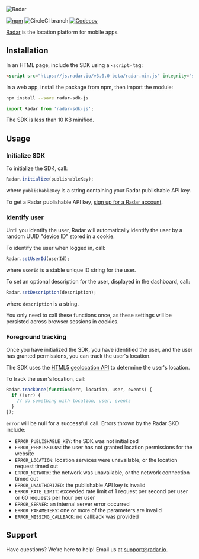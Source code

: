 ![Radar](https://raw.githubusercontent.com/radarlabs/react-native-radar/master/logo.png)

[![npm](https://img.shields.io/npm/v/radar-sdk-js.svg)](https://www.npmjs.com/package/radar-sdk-js)
![CircleCI branch](https://img.shields.io/circleci/project/github/radarlabs/radar-sdk-js/master.svg)
[![Codecov](https://img.shields.io/codecov/c/github/radarlabs/radar-sdk-js.svg)](https://codecov.io/gh/radarlabs/radar-sdk-js)



[Radar](https://radar.io) is the location platform for mobile apps.

## Installation

In an HTML page, include the SDK using a `<script>` tag:

```html
<script src="https://js.radar.io/v3.0.0-beta/radar.min.js" integrity="sha384-Sx527vVLxdx7e0eudj4Uk31MGtW75dIcG46Zt7dXJz6GlIu4wJfy0lRopgeeCjKf" crossorigin="anonymous"></script>
```

In a web app, install the package from npm, then import the module:

```bash
npm install --save radar-sdk-js
```

```javascript
import Radar from 'radar-sdk-js';
```

The SDK is less than 10 KB minified.

## Usage

### Initialize SDK

To initialize the SDK, call:

```javascript
Radar.initialize(publishableKey);
```

where `publishableKey` is a string containing your Radar publishable API key.

To get a Radar publishable API key, [sign up for a Radar account](https://radar.io).

### Identify user

Until you identify the user, Radar will automatically identify the user by a random UUID "device ID" stored in a cookie.

To identify the user when logged in, call:

```javascript
Radar.setUserId(userId);
```

where `userId` is a stable unique ID string for the user.

To set an optional description for the user, displayed in the dashboard, call:

```javascript
Radar.setDescription(description);
```

where `description` is a string.

You only need to call these functions once, as these settings will be persisted across browser sessions in cookies.

### Foreground tracking

Once you have initialized the SDK, you have identified the user, and the user has granted permissions, you can track the user's location.

The SDK uses the [HTML5 geolocation API](https://developer.mozilla.org/en-US/docs/Web/API/Geolocation/Using_geolocation) to determine the user's location.

To track the user's location, call:

```javascript
Radar.trackOnce(function(err, location, user, events) {
  if (!err) {
    // do something with location, user, events
  }
});
```

`error` will be null for a successfull call. Errors thrown by the Radar SKD include:

- `ERROR_PUBLISHABLE_KEY`: the SDK was not initialized
- `ERROR_PERMISSIONS`: the user has not granted location permissions for the website
- `ERROR_LOCATION`: location services were unavailable, or the location request timed out
- `ERROR_NETWORK`: the network was unavailable, or the network connection timed out
- `ERROR_UNAUTHORIZED`: the publishable API key is invalid
- `ERROR_RATE_LIMIT`: exceeded rate limit of 1 request per second per user or 60 requests per hour per user
- `ERROR_SERVER`: an internal server error occurred
- `ERROR_PARAMETERS`: one or more of the parameters are invalid
- `ERROR_MISSING_CALLBACK`: no callback was provided

## Support

Have questions? We're here to help! Email us at [support@radar.io](mailto:support@radar.io).
